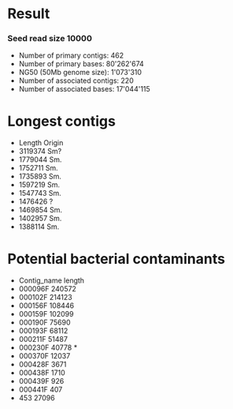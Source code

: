 # Result

### Seed read size 10000 ###

* Number of primary contigs: 462
* Number of primary bases: 80'262'674
* NG50 (50Mb genome size): 1'073'310
* Number of associated contigs: 220
* Number of associated bases: 17'044'115

# Longest contigs

* Length  Origin
* 3119374 Sm?
* 1779044 Sm.
* 1752711 Sm.
* 1735893 Sm.
* 1597219 Sm.
* 1547743 Sm.
* 1476426 ?
* 1469854 Sm.
* 1402957 Sm.
* 1388114 Sm.

# Potential bacterial contaminants

* Contig_name	length
* 000096F	240572
* 000102F	214123
* 000156F	108446
* 000159F	102099
* 000190F	75690
* 000193F	68112
* 000211F	51487
* 000230F	40778	*
* 000370F	12037
* 000428F	3671
* 000438F	1710
* 000439F	926
* 000441F	407
* 453		27096

